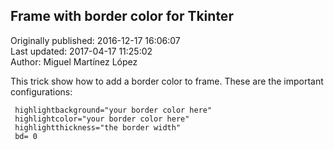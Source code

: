 ## Frame with border color for Tkinter  
Originally published: 2016-12-17 16:06:07  
Last updated: 2017-04-17 11:25:02  
Author: Miguel Martínez López  
  
This trick show how to add a border color to frame. These are the important configurations:

     highlightbackground="your border color here"
     highlightcolor="your border color here"
     highlightthickness="the border width"
     bd= 0